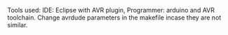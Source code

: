 Tools used: IDE: Eclipse with AVR plugin, Programmer: arduino and AVR toolchain. 
Change avrdude parameters in the makefile incase they are not similar.
  

  
